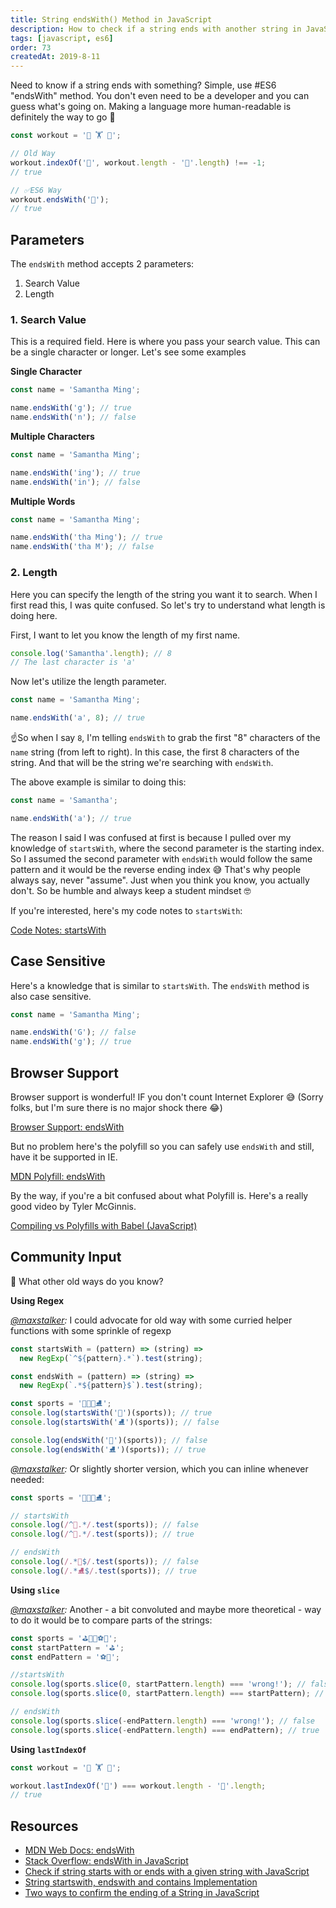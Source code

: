 ```yaml
---
title: String endsWith() Method in JavaScript
description: How to check if a string ends with another string in JavaScript
tags: [javascript, es6]
order: 73
createdAt: 2019-8-11
---
```


Need to know if a string ends with something? Simple, use #ES6 "endsWith" method. You don't even need to be a developer and you can guess what's going on. Making a language more human-readable is definitely the way to go 💪

```javascript
const workout = '🏃 🏋️ 💪';

// Old Way
workout.indexOf('💪', workout.length - '💪'.length) !== -1;
// true

// ✅ES6 Way
workout.endsWith('💪');
// true
```

## Parameters

The `endsWith` method accepts 2 parameters:

1. Search Value
2. Length

### 1. Search Value

This is a required field. Here is where you pass your search value. This can be a single character or longer. Let's see some examples

**Single Character**

```javascript
const name = 'Samantha Ming';

name.endsWith('g'); // true
name.endsWith('n'); // false
```

**Multiple Characters**

```javascript
const name = 'Samantha Ming';

name.endsWith('ing'); // true
name.endsWith('in'); // false
```

**Multiple Words**

```javascript
const name = 'Samantha Ming';

name.endsWith('tha Ming'); // true
name.endsWith('tha M'); // false
```

### 2. Length

Here you can specify the length of the string you want it to search. When I first read this, I was quite confused. So let's try to understand what length is doing here.

First, I want to let you know the length of my first name.

```javascript
console.log('Samantha'.length); // 8
// The last character is 'a'
```

Now let's utilize the length parameter.

```javascript
const name = 'Samantha Ming';

name.endsWith('a', 8); // true
```

☝️So when I say `8`, I'm telling `endsWith` to grab the first "8" characters of the `name` string (from left to right). In this case, the first 8 characters of the string. And that will be the string we're searching with `endsWith`.

The above example is similar to doing this:

```javascript
const name = 'Samantha';

name.endsWith('a'); // true
```

The reason I said I was confused at first is because I pulled over my knowledge of `startsWith`, where the second parameter is the starting index. So I assumed the second parameter with `endsWith` would follow the same pattern and it would be the reverse ending index 😅 That's why people always say, never "assume". Just when you think you know, you actually don't. So be humble and always keep a student mindset 🤓

If you're interested, here's my code notes to `startsWith`:

[Code Notes: startsWith](https://www.samanthaming.com/tidbits/67-es6-startswith-method)

## Case Sensitive

Here's a knowledge that is similar to `startsWith`. The `endsWith` method is also case sensitive.

```javascript
const name = 'Samantha Ming';

name.endsWith('G'); // false
name.endsWith('g'); // true
```

## Browser Support

Browser support is wonderful! IF you don't count Internet Explorer 😅 (Sorry folks, but I'm sure there is no major shock there 😂)

[Browser Support: endsWith](https://developer.mozilla.org/en-US/docs/Web/JavaScript/Reference/Global_Objects/String/endsWith#Browser_compatibility)

But no problem here's the polyfill so you can safely use `endsWith` and still, have it be supported in IE.

[MDN Polyfill: endsWith](https://developer.mozilla.org/en-US/docs/Web/JavaScript/Reference/Global_Objects/String/endsWith#Polyfill)

By the way, if you're a bit confused about what Polyfill is. Here's a really good video by Tyler McGinnis.

[Compiling vs Polyfills with Babel (JavaScript)](https://youtu.be/BXoiuN1a0-E)

## Community Input

💬 What other old ways do you know?

**Using Regex**

_[@maxstalker](https://twitter.com/MaxStalker/status/1160299155379707914?s=20):_ I could advocate for old way with some curried helper functions with some sprinkle of regexp

```javascript
const startsWith = (pattern) => (string) =>
  new RegExp(`^${pattern}.*`).test(string);

const endsWith = (pattern) => (string) =>
  new RegExp(`.*${pattern}$`).test(string);

const sports = '🏈🎳⛳⛸';
console.log(startsWith('🏈')(sports)); // true
console.log(startsWith('⛸')(sports)); // false

console.log(endsWith('🏈')(sports)); // false
console.log(endsWith('⛸')(sports)); // true
```

_[@maxstalker](https://twitter.com/MaxStalker/status/1160299155379707914?s=20):_ Or slightly shorter version, which you can inline whenever needed:

```javascript
const sports = '🏈🎳⛳⛸';

// startsWith
console.log(/^🎳.*/.test(sports)); // false
console.log(/^🏈.*/.test(sports)); // true

// endsWith
console.log(/.*🎳$/.test(sports)); // false
console.log(/.*⛸$/.test(sports)); // true
```

**Using `slice`**

_[@maxstalker](https://twitter.com/MaxStalker/status/1160653700454637568?s=20):_ Another - a bit convoluted and maybe more theoretical - way to do it would be to compare parts of the strings:

```javascript
const sports = '⛳🎳🏈⚽🎾';
const startPattern = '⛳';
const endPattern = '⚽🎾';

//startsWith
console.log(sports.slice(0, startPattern.length) === 'wrong!'); // false
console.log(sports.slice(0, startPattern.length) === startPattern); // true

// endsWith
console.log(sports.slice(-endPattern.length) === 'wrong!'); // false
console.log(sports.slice(-endPattern.length) === endPattern); // true
```

**Using `lastIndexOf`**

```javascript
const workout = '🏃 🏋️ 💪';

workout.lastIndexOf('💪') === workout.length - '💪'.length;
// true
```

## Resources

- [MDN Web Docs: endsWith](https://developer.mozilla.org/en-US/docs/Web/JavaScript/Reference/Global_Objects/String/endsWith)
- [Stack Overflow: endsWith in JavaScript](https://stackoverflow.com/questions/280634/endswith-in-javascript)
- [Check if string starts with or ends with a given string with JavaScript](https://clubmate.fi/check-if-string-starts-with-or-ends-with-a-given-string-with-javascript/)
- [String startswith, endswith and contains Implementation](https://siongui.github.io/2012/09/27/javascript-string-startswith-endswith-contains/)
- [Two ways to confirm the ending of a String in JavaScript](https://www.freecodecamp.org/news/two-ways-to-confirm-the-ending-of-a-string-in-javascript-62b4677034ac/)
